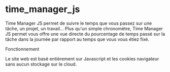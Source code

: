 time_manager_js
===============

Time Manager JS permet de suivre le temps que vous passez sur une tâche, un projet, un travail... Plus qu'un simple chronomètre, Time Manager JS permet vous offre une vue directe du pourcentage de temps passé sur la tâche dans la journée par rapport au temps que vous vous étiez fixé.

Fonctionnement

Le site web est basé entièrement sur Javascript et les cookies navigateur sans aucun stockage sur le cloud.
